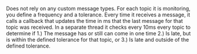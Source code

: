 Does not rely on any custom message types. For each topic it is monitoring, you define a frequency and a tolerance. Every time it receives a message, it calls a callback that updates the time in ms that the last message for that topic was received. In a separate thread it checks every 10ms every topic to determine if 1.) The message has or still can come in one time 2.) Is late, but is within the defined tolerance for that topic, or 3.) Is late and outside of the defined tolerance.

